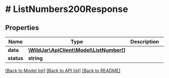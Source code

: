 # # ListNumbers200Response

## Properties

Name | Type | Description | Notes
------------ | ------------- | ------------- | -------------
**data** | [**\WildJar\ApiClient\Model\ListNumber[]**](ListNumber.md) |  | [optional]
**status** | **string** |  | [optional]

[[Back to Model list]](../../README.md#models) [[Back to API list]](../../README.md#endpoints) [[Back to README]](../../README.md)
